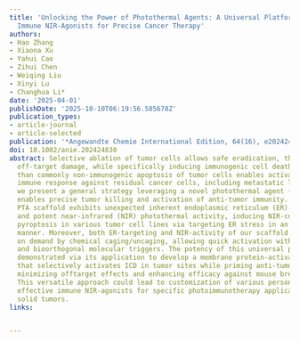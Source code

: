 ```yaml
---
title: 'Unlocking the Power of Photothermal Agents: A Universal Platform for Smart
  Immune NIR‐Agonists for Precise Cancer Therapy'
authors:
- Hao Zhang
- Xiaona Xu
- Yahui Cao
- Zihui Chen
- Weiqing Liu
- Xinyi Lu
- Changhua Li*
date: '2025-04-01'
publishDate: '2025-10-10T06:19:56.585678Z'
publication_types:
- article-journal
- article-selected
publication: '*Angewandte Chemie International Edition, 64(16), e202424830*'
doi: 10.1002/anie.202424830
abstract: Selective ablation of tumor cells allows safe eradication, thereby minimizing
  off-target damage, while specifically inducing immunogenic cell death (ICD) rather
  than commonly non-immunogenic apoptosis of tumor cells enables activation of anti-tumor
  immune response against residual cancer cells, including metastatic lesions. Herein,
  we present a general strategy leveraging a novel photothermal agent (PTA) that concomitantly
  enables precise tumor killing and activation of anti-tumor immunity. The unique
  PTA scaffold exhibits unexpected inherent endoplasmic reticulum (ER)-targeting capability
  and potent near-infrared (NIR) photothermal activity, inducing NIR-controlled immunogenic
  pyroptosis in various tumor cell lines via targeting ER stress in an oxygen-independent
  manner. Moreover, both ER-targeting and NIR-activity of our scaffold can be modulated
  on demand by chemical caging/uncaging, allowing quick activation with diverse biological
  and bioorthogonal molecular triggers. The potency of this universal platform is
  demonstrated via its application to develop a membrane protein-activatable NIR-agonist
  that selectively activates ICD in tumor sites while priming anti-tumor immunity,
  minimizing offtarget effects and enhancing efficacy against mouse breast tumors.
  This versatile approach could lead to customization of various personalized and
  effective immune NIR-agonists for specific photoimmunotherapy applicable to diverse
  solid tumors.
links:


---
```

